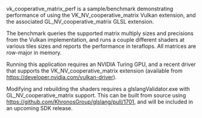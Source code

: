 
vk_cooperative_matrix_perf is a sample/benchmark demonstrating performance of
using the VK_NV_cooperative_matrix Vulkan extension, and the associated
GL_NV_cooperative_matrix GLSL extension.

The benchmark queries the supported matrix multiply sizes and precisions from
the Vulkan implementation, and runs a couple different shaders at various
tiles sizes and reports the performance in teraflops. All matrices are
row-major in memory.

Running this application requires an NVIDIA Turing GPU, and a recent driver
that supports the VK_NV_cooperative_matrix extension (available from
https://developer.nvidia.com/vulkan-driver).

Modifying and rebuilding the shaders requires a glslangValidator.exe with
GL_NV_cooperative_matrix support. This can be built from source using
https://github.com/KhronosGroup/glslang/pull/1701, and will be included in
an upcoming SDK release.
